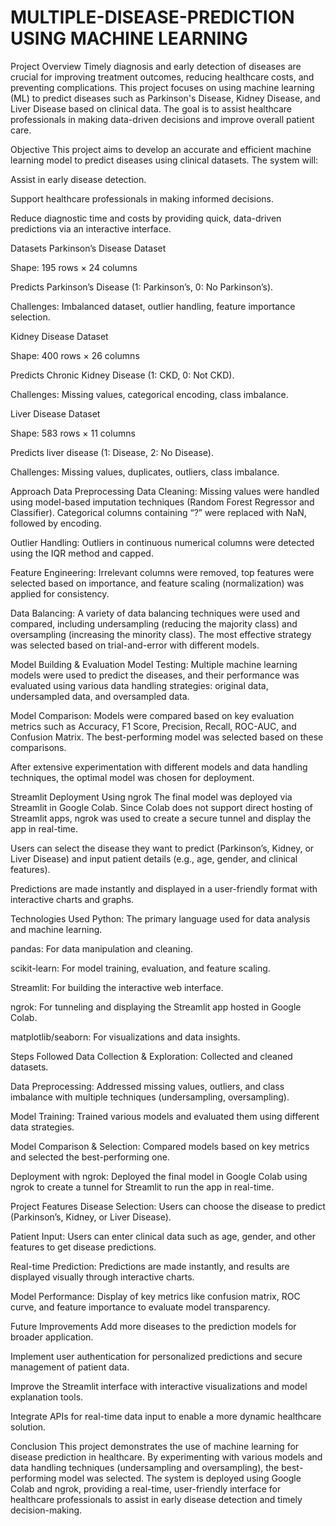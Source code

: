 # MULTIPLE-DISEASE-PREDICTION USING MACHINE LEARNING
Project Overview
Timely diagnosis and early detection of diseases are crucial for improving treatment outcomes, reducing healthcare costs, and preventing complications. This project focuses on using machine learning (ML) to predict diseases such as Parkinson's Disease, Kidney Disease, and Liver Disease based on clinical data. The goal is to assist healthcare professionals in making data-driven decisions and improve overall patient care.

Objective
This project aims to develop an accurate and efficient machine learning model to predict diseases using clinical datasets. The system will:

Assist in early disease detection.

Support healthcare professionals in making informed decisions.

Reduce diagnostic time and costs by providing quick, data-driven predictions via an interactive interface.

Datasets
Parkinson’s Disease Dataset

Shape: 195 rows × 24 columns

Predicts Parkinson’s Disease (1: Parkinson’s, 0: No Parkinson’s).

Challenges: Imbalanced dataset, outlier handling, feature importance selection.

Kidney Disease Dataset

Shape: 400 rows × 26 columns

Predicts Chronic Kidney Disease (1: CKD, 0: Not CKD).

Challenges: Missing values, categorical encoding, class imbalance.

Liver Disease Dataset

Shape: 583 rows × 11 columns

Predicts liver disease (1: Disease, 2: No Disease).

Challenges: Missing values, duplicates, outliers, class imbalance.

Approach
Data Preprocessing
Data Cleaning: Missing values were handled using model-based imputation techniques (Random Forest Regressor and Classifier). Categorical columns containing “?” were replaced with NaN, followed by encoding.

Outlier Handling: Outliers in continuous numerical columns were detected using the IQR method and capped.

Feature Engineering: Irrelevant columns were removed, top features were selected based on importance, and feature scaling (normalization) was applied for consistency.

Data Balancing: A variety of data balancing techniques were used and compared, including undersampling (reducing the majority class) and oversampling (increasing the minority class). The most effective strategy was selected based on trial-and-error with different models.

Model Building & Evaluation
Model Testing: Multiple machine learning models were used to predict the diseases, and their performance was evaluated using various data handling strategies: original data, undersampled data, and oversampled data.

Model Comparison: Models were compared based on key evaluation metrics such as Accuracy, F1 Score, Precision, Recall, ROC-AUC, and Confusion Matrix. The best-performing model was selected based on these comparisons.

After extensive experimentation with different models and data handling techniques, the optimal model was chosen for deployment.

Streamlit Deployment Using ngrok
The final model was deployed via Streamlit in Google Colab. Since Colab does not support direct hosting of Streamlit apps, ngrok was used to create a secure tunnel and display the app in real-time.

Users can select the disease they want to predict (Parkinson’s, Kidney, or Liver Disease) and input patient details (e.g., age, gender, and clinical features).

Predictions are made instantly and displayed in a user-friendly format with interactive charts and graphs.

Technologies Used
Python: The primary language used for data analysis and machine learning.

pandas: For data manipulation and cleaning.

scikit-learn: For model training, evaluation, and feature scaling.

Streamlit: For building the interactive web interface.

ngrok: For tunneling and displaying the Streamlit app hosted in Google Colab.

matplotlib/seaborn: For visualizations and data insights.

Steps Followed
Data Collection & Exploration: Collected and cleaned datasets.

Data Preprocessing: Addressed missing values, outliers, and class imbalance with multiple techniques (undersampling, oversampling).

Model Training: Trained various models and evaluated them using different data strategies.

Model Comparison & Selection: Compared models based on key metrics and selected the best-performing one.

Deployment with ngrok: Deployed the final model in Google Colab using ngrok to create a tunnel for Streamlit to run the app in real-time.

Project Features
Disease Selection: Users can choose the disease to predict (Parkinson’s, Kidney, or Liver Disease).

Patient Input: Users can enter clinical data such as age, gender, and other features to get disease predictions.

Real-time Prediction: Predictions are made instantly, and results are displayed visually through interactive charts.

Model Performance: Display of key metrics like confusion matrix, ROC curve, and feature importance to evaluate model transparency.

Future Improvements
Add more diseases to the prediction models for broader application.

Implement user authentication for personalized predictions and secure management of patient data.

Improve the Streamlit interface with interactive visualizations and model explanation tools.

Integrate APIs for real-time data input to enable a more dynamic healthcare solution.

Conclusion
This project demonstrates the use of machine learning for disease prediction in healthcare. By experimenting with various models and data handling techniques (undersampling and oversampling), the best-performing model was selected. The system is deployed using Google Colab and ngrok, providing a real-time, user-friendly interface for healthcare professionals to assist in early disease detection and timely decision-making.
